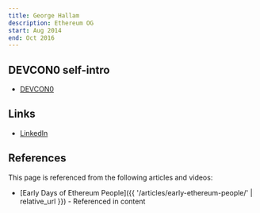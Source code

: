 ```yaml
---
title: George Hallam
description: Ethereum OG
start: Aug 2014
end: Oct 2016
---
```


## DEVCON0 self-intro
- [DEVCON0](https://youtu.be/_BvvUlKDqp0?t=34m32s)

## Links
- [LinkedIn](https://www.linkedin.com/in/george-hallam-a5002979/)

## References

This page is referenced from the following articles and videos:

- [Early Days of Ethereum People]({{ '/articles/early-ethereum-people/' | relative_url }}) - Referenced in content